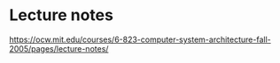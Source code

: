 # Lecture notes


https://ocw.mit.edu/courses/6-823-computer-system-architecture-fall-2005/pages/lecture-notes/
